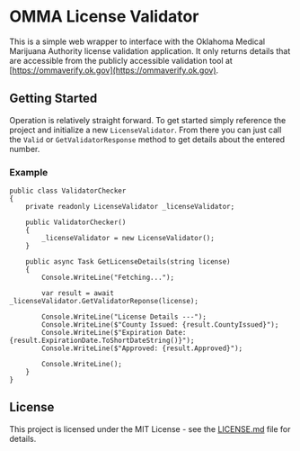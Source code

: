 # OMMA License Validator

This is a simple web wrapper to interface with the Oklahoma Medical Marijuana Authority license validation application. It only returns details that are accessible from the publicly accessible validation tool at [https://ommaverify.ok.gov](https://ommaverify.ok.gov).

## Getting Started

Operation is relatively straight forward. To get started simply reference the project and initialize a new `LicenseValidator`. From there you can just call the `Valid` or `GetValidatorResponse` method to get details about the entered number.

### Example

    public class ValidatorChecker
    {
        private readonly LicenseValidator _licenseValidator;

        public ValidatorChecker()
        {
            _licenseValidator = new LicenseValidator();
        }

        public async Task GetLicenseDetails(string license)
        {
            Console.WriteLine("Fetching...");
            
            var result = await _licenseValidator.GetValidatorReponse(license);
            
            Console.WriteLine("License Details ---");
            Console.WriteLine($"County Issued: {result.CountyIssued}");
            Console.WriteLine($"Expiration Date: {result.ExpirationDate.ToShortDateString()}");
            Console.WriteLine($"Approved: {result.Approved}");
            
            Console.WriteLine();
        }
    }

## License

This project is licensed under the MIT License - see the [LICENSE.md](LICENSE.md) file for details.

